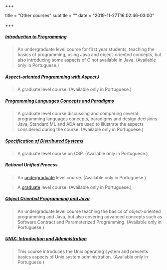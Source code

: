 +++

title = "Other courses"
subtitle = ""
date = "2019-11-27T16:02:46-03:00"

+++


##### [Introduction to Programming](https://www.cin.ufpe.br/~phmb/ip/index.htm)

> An undergraduate level course for first year students, teaching the basics of programming, using Java and object-oriented concepts, but also introducing some aspects of C not available in Java. (Available only in Portuguese.)

##### [Aspect-oriented Programming with AspectJ](https://www.cin.ufpe.br/~phmb/cursoAOP/index.html)

> A graduate level course. (Available only in Portuguese.)

##### [Programming Languages Concepts and Paradigms](http://www.cin.ufpe.br/~in1007)

> A graduate level course discussing and comparing several programming languages concepts, paradigms and design decisions. Java, Standard ML and ADA are used to illustrate the aspects considered during the course. (Available only in Portuguese.)

##### [Specification of Distributed Systems](http://www.cin.ufpe.br/~phmb/CSPZ/)

> A graduate level course on CSP. (Available only in Portuguese.)

##### Rational Unified Process

> An [undergraduate](http://www.cin.ufpe.br/~if570) level course. (Available only in Portuguese.)

> A [graduate](http://www.cin.ufpe.br/~phmb/RUP) level course. (Available only in Portuguese.)

##### [Object Oriented Programming and Java](http://www.cin.ufpe.br/~if101)

> An undergraduate level course teaching the basics of object-oriented programming and Java, but also covering advanced concepts such as Software Contract and Parameterized Programming. (Available only in Portuguese.)

##### [UNIX: Introduction and Administration](https://www.cin.ufpe.br/~phmb/sysadm/programa.html)

> This course introduces the Unix operating system and presents basics aspects of Unix system administration. (Available only in Portuguese.)
